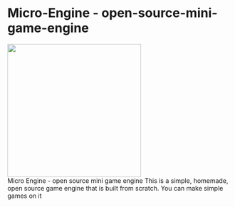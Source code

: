 # Micro-Engine - open-source-mini-game-engine
<div algin="center">
    <img src="micro engine logo.png" width="300">
</div>
Micro Engine - open source mini game engine
This is a simple, homemade, open source game engine that is built from scratch. You can make simple games on it
